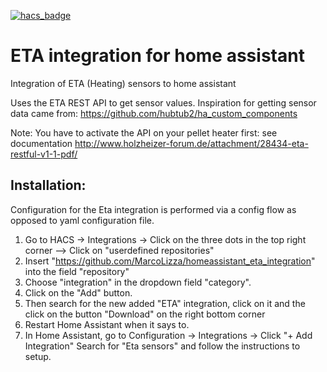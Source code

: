 [![hacs_badge](https://img.shields.io/badge/HACS-Default-orange.svg)](https://github.com/custom-components/hacs)

# ETA integration for home assistant
Integration of ETA (Heating) sensors to home assistant

Uses the ETA REST API to get sensor values.
Inspiration for getting sensor data came from: https://github.com/hubtub2/ha_custom_components


Note: You have to activate the API on your pellet heater first: see documentation http://www.holzheizer-forum.de/attachment/28434-eta-restful-v1-1-pdf/

## Installation:
Configuration for the Eta integration is performed via a config flow as opposed to yaml configuration file.

1. Go to HACS -> Integrations -> Click on the three dots in the top right corner --> Click on "userdefined repositories"
2. Insert "https://github.com/MarcoLizza/homeassistant_eta_integration" into the field "repository"
3. Choose "integration" in the dropdown field "category".
4. Click on the "Add" button.
5. Then search for the new added "ETA" integration, click on it and the click on the button "Download" on the right bottom corner 
6. Restart Home Assistant when it says to.
7. In Home Assistant, go to Configuration -> Integrations -> Click "+ Add Integration"
Search for "Eta sensors" and follow the instructions to setup.